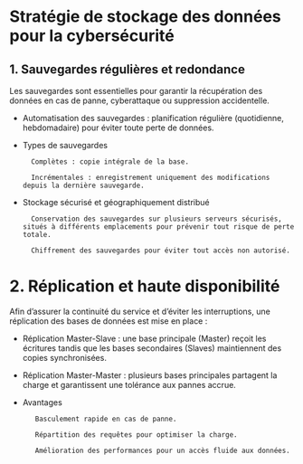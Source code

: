 # Stratégie de stockage des données pour la cybersécurité
## 1. Sauvegardes régulières et redondance

Les sauvegardes sont essentielles pour garantir la récupération des données en cas de panne, cyberattaque ou suppression accidentelle.

- Automatisation des sauvegardes : planification régulière (quotidienne, hebdomadaire) pour éviter toute perte de données.
- Types de sauvegardes 

        Complètes : copie intégrale de la base.

        Incrémentales : enregistrement uniquement des modifications depuis la dernière sauvegarde.
- Stockage sécurisé et géographiquement distribué 

        Conservation des sauvegardes sur plusieurs serveurs sécurisés, situés à différents emplacements pour prévenir tout risque de perte totale.

        Chiffrement des sauvegardes pour éviter tout accès non autorisé.

# 2. Réplication et haute disponibilité
Afin d’assurer la continuité du service et d’éviter les interruptions, une réplication des bases de données est mise en place :

- Réplication Master-Slave : une base principale (Master) reçoit les écritures tandis que les bases secondaires (Slaves) maintiennent des copies synchronisées.

- Réplication Master-Master : plusieurs bases principales partagent la charge et garantissent une tolérance aux pannes accrue.

- Avantages 

         Basculement rapide en cas de panne.

         Répartition des requêtes pour optimiser la charge.
         
         Amélioration des performances pour un accès fluide aux données.